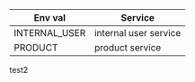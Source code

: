| Env val       | Service               |
| ------------- | --------------------- |
| INTERNAL_USER | internal user service |
| PRODUCT       | product service       |

test2
